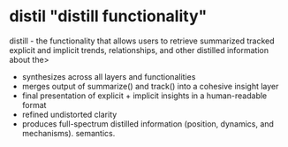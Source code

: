 # distil "distill functionality"
distill - the functionality that allows users to retrieve summarized tracked explicit and implicit trends, relationships, and other distilled information about the>
- synthesizes across all layers and functionalities
- merges output of summarize() and track() into a cohesive insight layer
- final presentation of explicit + implicit insights in a human-readable format
- refined undistorted clarity
- produces full-spectrum distilled information (position, dynamics, and mechanisms). semantics.

